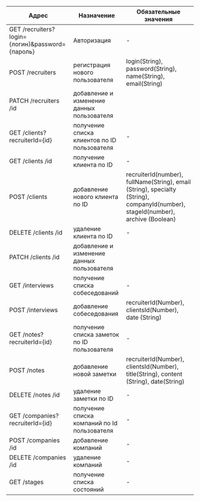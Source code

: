 | Адрес                                       | Назначение                | Обязательные значения            |
| --------------------------------------------|---------------------------| ---------------------------------|
| GET /recruiters?login={логин}&password={пароль}  | Авторизация |-|
| POST /recruiters                                 | регистрация нового пользователя|login(String), password(String), name(String), email(String) |
| PATCH /recruiters /id                            | добавление и изменение данных пользователя | |
| GET /clients?recruiterId={id}                    | получение списка клиентов по ID пользователя|-|
| GET /clients /id                            | получение клиента по ID |-|
| POST /clients                               | добавление нового клиента по ID | recruiterId(number), fullName(String), email (String), specialty (String), companyId(number), stageId(number), archive (Boolean)|
| DELETE /clients /id                         | удаление клиента по ID |-|
| PATCH /clients /id                          | добавление и изменение данных пользователя | |
| GET /interviews                             | получение списка собеседований |-|
| POST /interviews                            | добавление собеседования  |recruiterId(Number), clientsId(Number), date (String) |-|
| GET /notes?recruiterId={id}                      | получение списка заметок по ID пользователя|-|
| POST /notes                                 | добавление новой заметки |recruiterId(Number), clientsId(Number), title(String), content (String), date(String)|
| DELETE /notes /id                           | удаление заметки по ID  |-|
| GET /companies?recruiterId={id}                  | получение списка компаний по Id пользователя |-|
| POST /companies /id                         | добавление компаний    |-|
| DELETE /companies /id                       | удаление компаний    |-|
| GET /stages                                 | получение списка состояний|-|


